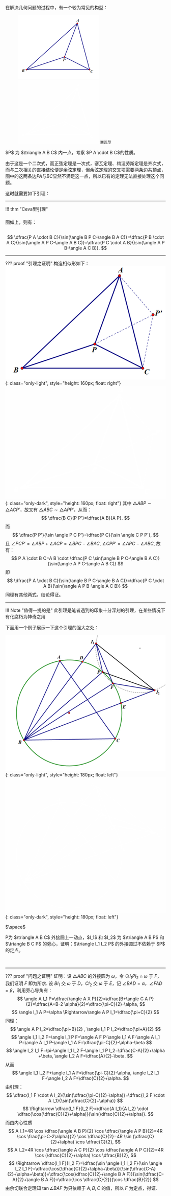在解决几何问题的过程中，有一个较为常见的构型：
<figure>
<img src="../../../assets/images/塞瓦型_default.png" class="only-light" alt="塞瓦型" style="height: 200px">
<img src="../../../assets/images/塞瓦型_slate.png" class="only-dark" alt="塞瓦型" style="height: 200px">
<!-- <figcaption> -->
<small>塞瓦型</small>
<!-- </figcaption> -->
</figure>
$P$ 为 $\triangle A B C$ 内一点，考察 $P A \cdot B C$的性质。

由于这是一个二次式，而正弦定理是一次式，塞瓦定理、梅涅劳斯定理是齐次式，而与二次相关的直接结论便是余弦定理，但余弦定理的交叉项需要两条边共顶点，图中的这两条边$P A$与$B C$显然不满足这一点，所以已有的定理无法直接处理这个问题。

这时就需要如下引理：

---

!!! thm "Ceva型引理"
    <div style="height: 0.5em;"></div>
    图如上，则有：
    <div style="height: 1.5em;"></div>
    $$ \dfrac{P A \cdot B C}{\sin(\angle B P C-\angle B A C)}=\dfrac{P B \cdot A C}{\sin(\angle A P C-\angle A B C)}=\dfrac{P C \cdot A B}{\sin(\angle A P B-\angle A C B)}. $$

---

??? proof "引理之证明"
    构造相似形如下：
    ![](../../../assets/images/Ceva型引理_default.png){: class="only-light", style="height: 160px; float: right"}
    ![](../../../assets/images/Ceva型引理_slate.png){: class="only-dark", style="height: 160px; float: right"}
    其中 $\triangle A B P \sim \triangle A C P'$，故又有 $\triangle A B C \sim \triangle A P P'$，从而：
    $$ \dfrac{B C}{P P'}=\dfrac{A B}{A P}. $$
    而
    $$ \dfrac{P P'}{\sin \angle P C P'}=\dfrac{P C}{\sin \angle C P P'}, $$
    且 $\angle P C P'=\angle A B P+\angle A C P=\angle B P C-\angle B A C$, $\angle C P P'=\angle A P C-\angle A B C$, 故有：
    $$ P A \cdot B C=A B \cdot \dfrac{P C \sin(\angle B P C-\angle B A C)}{\sin(\angle A P C-\angle A B C)} $$
    即
    $$ \dfrac{P A \cdot B C}{\sin(\angle B P C-\angle B A C)}=\dfrac{P C \cdot A B}{\sin(\angle A P B-\angle A C B)} $$
    同理有其他两式。结论得证。

---

!!! Note "值得一提的是"
    此引理是笔者遇到的印象十分深刻的引理，在某些情况下有化腐朽为神奇之用

下面用一个例子展示一下这个引理的强大之处：

![](../../../assets/images/CevaLemma_eg_default.png){: class="only-light", style="height: 180px; float: left"}
![](../../../assets/images/CevaLemma_eg_slate.png){: class="only-dark", style="height: 180px; float: left"}
<p>$\space$</p>
<p style="margin-bottom: 15px;">
P为 $\triangle A B C$ 外接圆上一动点，$I_1$ 和 $I_2$ 为 $\triangle A B P$ 和 $\triangle B C P$ 的旁心，证明：$\triangle I_1 I_2 P$ 的外接圆过不依赖于 $P$ 的定点。
</p>
<br>

---

??? proof "问题之证明"
    证明：设 $\triangle A B C$ 的外接圆为 $\omega$，令 $\odot I_1 P I_2 \cap \omega$ 于 $F$，我们证明 $F$ 即为所求.
    设 $B I_1$ 交 $\omega$ 于 $D$，$C I_2$ 交 $\omega$ 于 $E$，记 $\angle B A D=\alpha$，$\angle F A D=\beta$，利用旁心导角有：
    $$ \angle A I_1 P=\dfrac{\angle A X P}{2}=\dfrac{B+\angle C A P}{2}=\dfrac{A+B-2 \alpha}{2}=\dfrac{\pi-C}{2}-\alpha, $$
    $$ \angle I_1 A P=\alpha \Rightarrow\angle A P I_1=\dfrac{\pi+C}{2} $$
    同理：$$ \angle A P I_2=\dfrac{\pi+B}{2} , \angle I_1 P I_2=\dfrac{\pi+A}{2} $$
    $$ \angle I_1 I_2 F=\angle I_1 P F=\angle A F P-\angle I_1 A F-\angle A I_1 P=\angle A I_1 P-\angle I_1 A F=\dfrac{\pi-C}{2}-\alpha-\beta $$
    $$ \angle I_2 I_1 F=\pi-\angle I_1 I_2 F-\angle I_1 P I_2=\dfrac{C-A}{2}+\alpha +\beta, \angle I_2 A F=\dfrac{A}{2}-\beta. $$
    从而
    $$ \angle I_1 I_2 F+\angle I_1 A F=\dfrac{\pi-C}{2}-\alpha, \angle I_2 I_1 F+\angle I_2 A F=\dfrac{C}{2}+\alpha. $$
    由引理：
    $$ \dfrac{I_1 F \cdot A I_2}{\sin(\dfrac{\pi-C}{2}-\alpha)}=\dfrac{I_2 F \cdot A I_1}{\sin(\dfrac{C}{2}+\alpha)} $$
    $$ \Rightarrow \dfrac{I_1 F}{I_2 F}=\dfrac{A I_1}{A I_2} \cdot \dfrac{\cos(\dfrac{C}{2}+\alpha)}{\sin(\dfrac{C}{2}+\alpha)}. $$
    而由内心性质
    $$ A I_1=4R \cos \dfrac{\angle A B P}{2} \cos \dfrac{\angle A P B}{2}=4R \cos \frac{\pi-C-2\alpha}{2} \cos \dfrac{C}{2}=4R \sin (\dfrac{C}{2}+\alpha) \cos \dfrac{C}{2}, $$
    $$ A I_2=4R \cos \dfrac{\angle A C P}{2} \cos \dfrac{\angle A P C}{2}=4R \cos (\dfrac{C}{2}+\alpha) \cos \dfrac{B}{2}, $$
    $$ \Rightarrow \dfrac{I_1 F}{I_2 F}=\dfrac{\sin \angle I_1 I_2 F}{\sin \angle I_2 I_1 F}=\dfrac{\cos(\dfrac{C}{2}+\alpha+\beta)}{\sin(\dfrac{C-A}{2}+\alpha+\beta)}=\dfrac{\cos(\dfrac{C}{2}+\angle B A F)}{\sin(\dfrac{C-A}{2}+\angle B A F)}=\dfrac{\cos \dfrac{C}{2}}{\cos \dfrac{B}{2}} $$
    由余切联合定理知 $\tan \angle B A F$ 为只依赖于 $A,B,C$ 的值，所以 $F$ 为定点，得证.
